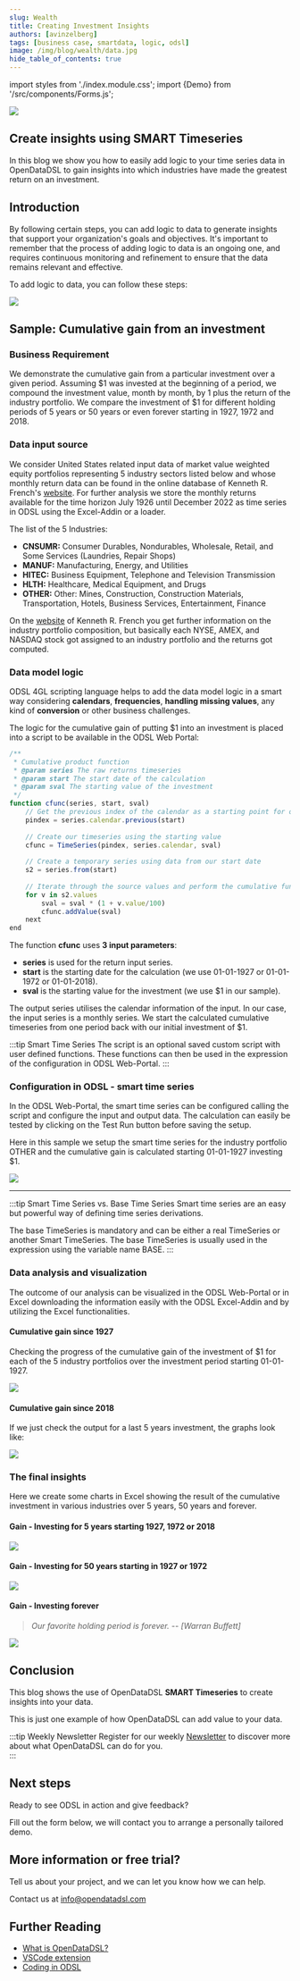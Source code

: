 ```yaml
---
slug: Wealth
title: Creating Investment Insights
authors: [avinzelberg]
tags: [business case, smartdata, logic, odsl]
image: /img/blog/wealth/data.jpg
hide_table_of_contents: true
---
```

import styles from './index.module.css';
import {Demo} from '/src/components/Forms.js';

<div className="row">
  <div className="column">
    <img src="/img/blog/wealth/data.jpg"/>
  </div>
  <div className="column">
  <h2>Create insights using SMART Timeseries</h2>  
    In this blog we show you how to easily add logic to your time series data in OpenDataDSL to gain insights into which industries have made the greatest return on an investment.
  </div>
</div>


<!--truncate-->
## Introduction

By following certain steps, you can add logic to data to generate insights that support your organization's goals and objectives. It's important to remember that the process of adding logic to data is an ongoing one, and requires continuous monitoring and refinement to ensure that the data remains relevant and effective.

To add logic to data, you can follow these steps:

<img className={styles.product_screenshot} src="/img/blog/wealth/dataLogic.PNG" />


## Sample: Cumulative gain from an investment

### Business Requirement

We demonstrate the cumulative gain from a particular investment over a given period. Assuming $1 was invested at the beginning of a period, we
compound the investment value, month by month, by 1 plus the return of the industry portfolio. We compare the investment of $1 for different holding periods of 5 years or 50 years or even forever starting in 1927, 1972 and 2018.


### Data input source

We consider United States related input data of market value weighted equity portfolios representing 5 industry sectors listed below and whose monthly return data can be found in the online database of Kenneth R. French's [website](http://mba.tuck.dartmouth.edu/pages/faculty/ken.french/data_library.html). For further analysis we store the monthly returns available for the time horizon July 1926 until December 2022 as time series in ODSL using the Excel-Addin or a loader.

The list of the 5 Industries:

* **CNSUMR:**  Consumer Durables, Nondurables, Wholesale, Retail, and Some Services (Laundries, Repair Shops)
* **MANUF:**  Manufacturing, Energy, and Utilities
* **HITEC:**  Business Equipment, Telephone and Television Transmission
* **HLTH:**   Healthcare, Medical Equipment, and Drugs
* **OTHER:**  Other: Mines, Construction, Construction Materials, Transportation, Hotels, Business Services, Entertainment, Finance

On the [website](http://mba.tuck.dartmouth.edu/pages/faculty/ken.french/data_library.html) of Kenneth R. French you get further information on the industry portfolio composition, but basically each NYSE, AMEX, and NASDAQ stock got assigned to an industry portfolio and the returns got computed.


### Data model logic

ODSL 4GL scripting language helps to add the data model logic in a smart way considering **calendars**, **frequencies**, **handling missing values**, any kind of **conversion** or other business challenges.

The logic for the cumulative gain of putting $1 into an investment is placed into a script to be available in the ODSL Web Portal:

```js
/**
 * Cumulative product function
 * @param series The raw returns timeseries
 * @param start The start date of the calculation
 * @param sval The starting value of the investment
 */
function cfunc(series, start, sval)
    // Get the previous index of the calendar as a starting point for our calc
    pindex = series.calendar.previous(start)
    
    // Create our timeseries using the starting value
    cfunc = TimeSeries(pindex, series.calendar, sval)
    
    // Create a temporary series using data from our start date
    s2 = series.from(start)
    
    // Iterate through the source values and perform the cumulative function
    for v in s2.values
        sval = sval * (1 + v.value/100)
        cfunc.addValue(sval)
    next
end
```

The function **cfunc** uses **3 input parameters**:

* **series** is used for the return input series. 
* **start** is the starting date for the calculation (we use 01-01-1927 or 01-01-1972 or 01-01-2018).
* **sval** is the starting value for the investment (we use $1 in our sample). 

The output series utilises the calendar information of the input. In our case, the input series is a monthly series.
We start the calculated cumulative timeseries from one period back with our initial investment of $1.


:::tip Smart Time Series
The script is an optional saved custom script with user defined functions. These functions can then be used in the expression of the configuration in ODSL Web-Portal.
:::



### Configuration in ODSL - smart time series

In the ODSL Web-Portal, the smart time series can be configured calling the script and configure the input and output data.
The calculation can easily be tested by clicking on the Test Run button before saving the setup.

Here in this sample we setup the smart time series for the industry portfolio OTHER and the cumulative gain is calculated starting 01-01-1927 investing $1.



<img className={styles.product_screenshot} src="/img/blog/wealth/odsl_smartSeries.PNG" />

<hr/>

:::tip Smart Time Series vs. Base Time Series
Smart time series are an easy but powerful way of defining time series derivations.


The base TimeSeries is mandatory and can be either a real TimeSeries or another Smart TimeSeries. The base TimeSeries is usually used in the expression using the variable name BASE.
:::


### Data analysis and visualization

The outcome of our analysis can be visualized in the ODSL Web-Portal or in Excel downloading the information easily with the ODSL Excel-Addin and by utilizing the Excel functionalities.

#### Cumulative gain since 1927
Checking the progress of the cumulative gain of the investment of $1 for each of the 5 industry portfolios over the investment period starting 01-01-1927.


<img className={styles.product_screenshot} src="/img/blog/wealth/odsl_5P_wTS.PNG" />


#### Cumulative gain since 2018

If we just check the output for a last 5 years investment, the graphs look like:


<img className={styles.product_screenshot} src="/img/blog/wealth/odsl_5P5Y_wTS.PNG" />

### The final insights
Here we create some charts in Excel showing the result of the cumulative investment in various industries over 5 years, 50 years and forever.

#### Gain - Investing for 5 years starting 1927, 1972 or 2018

<img className={styles.product_screenshot} src="/img/blog/wealth/5Y.png" />


#### Gain - Investing for 50 years starting in 1927 or 1972

<img className={styles.product_screenshot} src="/img/blog/wealth/50Y.png" />


#### Gain - Investing forever


> *Our favorite holding period is forever.*
> -- <cite>[Warran Buffett] </cite> 

<img className={styles.product_screenshot} src="/img/blog/wealth/Forever.png" />

## Conclusion
This blog shows the use of OpenDataDSL **SMART Timeseries** to create insights into your data.

This is just one example of how OpenDataDSL can add value to your data.

:::tip Weekly Newsletter
Register for our weekly [Newsletter](http://eepurl.com/ih0lVr) to discover more about what OpenDataDSL can do for you.  
:::

## Next steps
Ready to see ODSL in action and give feedback? 

Fill out the form below, we will contact you to arrange a personally tailored demo.

<Demo />

## More information or free trial?
Tell us about your project, and we can let you know how we can help.

Contact us at [info@opendatadsl.com](mailto:info@opendatadsl.com)

## Further Reading
* [What is OpenDataDSL?](https://doc.opendatadsl.com/docs/product/intro)
* [VSCode extension](https://doc.opendatadsl.com/docs/user/vscode)
* [Coding in ODSL](https://doc.opendatadsl.com/docs/odsl)